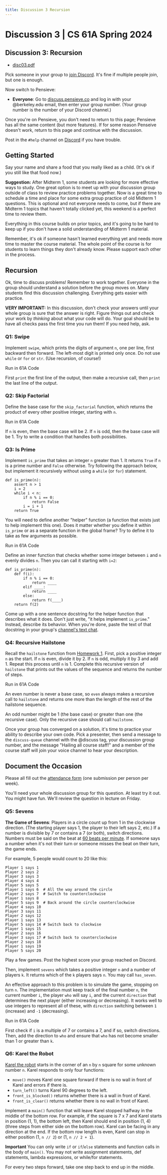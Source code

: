 ```yaml
---
title: Discussion 3 Recursion
---
```

# Discussion 3 | CS 61A Spring 2024

## Discussion 3: Recursion

-   [disc03.pdf](/resource/cs61a/disc03.pdf)

Pick someone in your group to [join Discord](https://cs61a.org/articles/discord). It's fine if multiple people join, but one is enough.

Now switch to Pensieve:

-   **Everyone**: Go to [discuss.pensieve.co](http://discuss.pensieve.co/) and log in with your @berkeley.edu email, then enter your group number. (Your group number is the number of your Discord channel.)

Once you're on Pensieve, you don't need to return to this page; Pensieve has all the same content (but more features). If for some reason Penseive doesn't work, return to this page and continue with the discussion.

Post in the `#help` channel on [Discord](https://cs61a.org/articles/discord/) if you have trouble.

## Getting Started

Say your name and share a food that you really liked as a child. (It's ok if you still like that food now.)

**Suggestion:** After Midterm 1, some students are looking for more effective ways to study. One great option is to meet up with your discussion group outside of class to review practice problems together. Now is a great time to schedule a time and place for some extra group practice of old Midterm 1 questions. This is optional and not everyone needs to come, but if there are Midterm 1 topics that haven't totally clicked yet, this weekend is a perfect time to review them.

Everything in this course builds on prior topics, and it's going to be hard to keep up if you don't have a solid understanding of Midterm 1 material.

Remember, it's ok if someone hasn't learned everything yet and needs more time to master the course material. The whole point of the course is for students to learn things they don't already know. Please support each other in the process.

## Recursion

Ok, time to discuss problems! Remember to work together. Everyone in the group should understand a solution before the group moves on. Many students find this discussion challenging. Everything gets easier with practice.

**VERY IMPORTANT:** In this discussion, don't check your answers until your whole group is sure that the answer is right. Figure things out and check your work by _thinking_ about what your code will do. Your goal should be to have all checks pass the first time you run them! If you need help, ask.

### Q1: Swipe

Implement `swipe`, which prints the digits of argument `n`, one per line, first backward then forward. The left-most digit is printed only once. Do not use `while` or `for` or `str`. (Use recursion, of course!)

Run in 61A Code

First `print` the first line of the output, then make a recursive call, then `print` the last line of the output.

### Q2: Skip Factorial

Define the base case for the `skip_factorial` function, which returns the product of every other positive integer, starting with `n`.

Run in 61A Code

If `n` is even, then the base case will be 2. If `n` is odd, then the base case will be 1. Try to write a condition that handles both possibilities.

### Q3: Is Prime

Implement `is_prime` that takes an integer `n` greater than 1. It returns `True` if `n` is a prime number and `False` otherwise. Try following the approach below, but implement it recursively without using a `while` (or `for`) statement.

```
def is_prime(n):
    assert n > 1
    i = 2
    while i < n:
        if n % i == 0:
            return False
        i = i + 1
    return True
```

You will need to define another "helper" function (a function that exists just to help implement this one). Does it matter whether you define it within `is_prime` or as a separate function in the global frame? Try to define it to take as few arguments as possible.

Run in 61A Code

Define an inner function that checks whether some integer between `i` and `n` evenly divides `n`. Then you can call it starting with `i=2`:

```
def is_prime(n):
    def f(i):
        if n % i == 0:
            return ____
        elif ____:
            return ____
        else:
            return f(____)
    return f(2)
```

Come up with a one sentence docstring for the helper function that describes what it does. Don't just write, "it helps implement `is_prime`." Instead, describe its behavior. When you're done, paste the text of that docstring in your group's [channel's text chat](https://support.discord.com/hc/en-us/articles/4412085582359-Text-Channels-Text-Chat-In-Voice-Channels#h_01FMJT412WBX1MR4HDYNR8E95X).

### Q4: Recursive Hailstone

Recall the `hailstone` function from [Homework 1](https://cs61a.org/hw/hw01/). First, pick a positive integer `n` as the start. If `n` is even, divide it by 2. If `n` is odd, multiply it by 3 and add 1. Repeat this process until `n` is 1. Complete this recursive version of `hailstone` that prints out the values of the sequence and returns the number of steps.

Run in 61A Code

An even number is never a base case, so `even` always makes a recursive call to `hailstone` and returns one more than the length of the rest of the hailstone sequence.

An odd number might be 1 (the base case) or greater than one (the recursive case). Only the recursive case should call `hailstone`.

Once your group has converged on a solution, it's time to practice your ability to describe your own code. Pick a presenter, then send a message to the `discuss-queue` channel with the @discuss tag, your discussion group number, and the message "Hailing all course staff!" and a member of the course staff will join your voice channel to hear your description.

## Document the Occasion

Please all fill out the [attendance form](https://docs.google.com/forms/d/e/1FAIpQLSeqlK8l6WkScGr-RHR-kM4p5bnR9cllYrG95fDqPJspSlll7A/viewform) (one submission per person per week).

You'll need your whole discussion group for this question. At least try it out. You might have fun. We'll review the question in lecture on Friday.

### Q5: Sevens

**The Game of Sevens**: Players in a circle count up from 1 in the clockwise direction. (The starting player says 1, the player to their left says 2, etc.) If a number is divisible by 7 or contains a 7 (or both), switch directions. Numbers must be said on the beat at [60 beats per minute](https://www.youtube.com/watch?v=ymJIXzvDvj4). If someone says a number when it's not their turn or someone misses the beat on their turn, the game ends.

For example, 5 people would count to 20 like this:

```
Player 1 says 1
Player 2 says 2
Player 3 says 3
Player 4 says 4
Player 5 says 5
Player 1 says 6  # All the way around the circle
Player 2 says 7  # Switch to counterclockwise
Player 1 says 8
Player 5 says 9  # Back around the circle counterclockwise
Player 4 says 10
Player 3 says 11
Player 2 says 12
Player 1 says 13
Player 5 says 14 # Switch back to clockwise
Player 1 says 15
Player 2 says 16
Player 3 says 17 # Switch back to counterclockwise
Player 2 says 18
Player 1 says 19
Player 5 says 20
```

Play a few games. Post the highest score your group reached on Discord.

Then, implement `sevens` which takes a positive integer `n` and a number of players `k`. It returns which of the `k` players says `n`. You may call `has_seven`.

An effective approach to this problem is to simulate the game, stopping on turn `n`. The implementation must keep track of the final number `n`, the current number `i`, the player `who` will say `i`, and the current `direction` that determines the next player (either increasing or decreasing). It works well to use integers to represent all of these, with `direction` switching between `1` (increase) and `-1` (decreasing).

Run in 61A Code

First check if `i` is a multiple of 7 or contains a 7, and if so, switch directions. Then, add the direction to `who` and ensure that `who` has not become smaller than 1 or greater than `k`.

### Q6: Karel the Robot

[Karel the robot](https://compedu.stanford.edu/karel-reader/docs/python/en/chapter1.html) starts in the corner of an `n` by `n` square for some unknown number `n`. Karel responds to only four functions:

-   `move()` moves Karel one square forward if there is no wall in front of Karel and errors if there is.
-   `turn_left()` turns Karel 90 degrees to the left.
-   `front_is_blocked()` returns whether there is a wall in front of Karel.
-   `front_is_clear()` returns whether there is no wall in front of Karel.

Implement a `main()` function that will leave Karel stopped halfway in the middle of the bottom row. For example, if the square is 7 x 7 and Karel starts in position (1, 1), the bottom left, then Karel should end in position (1, 4) (three steps from either side on the bottom row). Karel can be facing in any direction at the end. If the bottom row length is even, Karel can stop in either position (1, `n // 2`) or (1, `n // 2 + 1`).

**Important** You can only write `if` or `if`/`else` statements and function calls in the body of `main()`. You may not write assignment statements, def statements, lambda expressions, or while/for statements.

For every two steps forward, take one step back to end up in the middle.